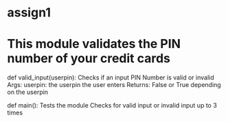 # assign1
# This module validates the PIN number of your credit cards

def valid_input(userpin):
Checks if an input PIN Number is valid or invalid
Args:
  userpin: the userpin the user enters
Returns:
  False or True depending on the userpin
  
def main():
  Tests the module
  Checks for valid input or invalid input up to 3 times
